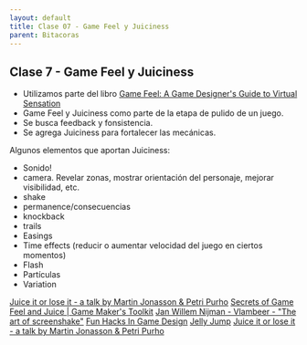 ```yaml
---
layout: default
title: Clase 07 - Game Feel y Juiciness
parent: Bitacoras
---
```


## Clase 7 - Game Feel y Juiciness

- Utilizamos parte del libro [Game Feel: A Game Designer's Guide to Virtual Sensation](https://gamifique.files.wordpress.com/2011/11/2-game-feel.pdf)
- Game Feel y Juiciness como parte de la etapa de pulido de un juego.
- Se busca feedback y fonsistencia.
- Se agrega Juiciness para fortalecer las mecánicas.

Algunos elementos que aportan Juiciness:
- Sonido!
- camera. Revelar zonas, mostrar orientación del personaje, mejorar visibilidad, etc.
- shake
- permanence/consecuencias
- knockback
- trails
- Easings
- Time effects (reducir o aumentar velocidad del juego en ciertos momentos)
- Flash
- Partículas
- Variation 

[Juice it or lose it - a talk by Martin Jonasson & Petri Purho](https://www.youtube.com/watch?v=Fy0aCDmgnxg)
[Secrets of Game Feel and Juice | Game Maker's Toolkit](https://www.youtube.com/watch?v=216_5nu4aVQ)
[Jan Willem Nijman - Vlambeer - "The art of screenshake"](https://www.youtube.com/watch?v=AJdEqssNZ-U)
[Fun Hacks In Game Design](https://www.youtube.com/watch?v=MLCAqlPGV_k)
[Jelly Jump](https://www.youtube.com/watch?v=9p2Mq6Jee_4)
[Juice it or lose it - a talk by Martin Jonasson & Petri Purho](https://www.youtube.com/watch?v=Fy0aCDmgnxg)
